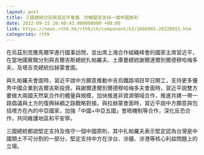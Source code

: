 ```yaml
---
layout: post
title: 三國總統分別與習近平會面　均稱堅定支持一個中國原則
date: 2022-09-15 20:40:43.000000000 +08:00
link: https://news.rthk.hk/rthk/ch/component/k2/1666965-20220915.htm
categories: rthk
---
```


在烏茲別克撒馬爾罕進行國事訪問，並出席上海合作組織峰會的國家主席習近平，在當地國賓館分別與吉爾吉斯總統扎帕羅夫、土庫曼總統謝爾達爾別爾德穆哈梅多夫，及塔吉克總統拉赫蒙會面。

與扎帕羅夫會面時，習近平說中方願意推動中吉烏鐵路項目早日開工，支持更多優秀中國企業到吉爾吉斯投資。與謝爾達爾別爾德穆哈梅多夫會面時，習近平說雙方要做大兩國天然氣合作的體量與規模，加快推進非資源領域合作，推進共建一帶一路倡議與土方的復興絲綢之路戰略對接。與拉赫蒙會面時，習近平說中方願意與包括塔方在內的中亞國家，加強「中國+中亞五國」會晤機制等合作，深化反恐合作，共同維護地區和平安寧。

三國總統都說堅定支持及恪守一個中國原則，其中扎帕羅夫表示堅定認為台灣是中國領土不可分割的一部分，堅定支持中方在涉台、涉疆、涉港等核心利益問題上的立場。
